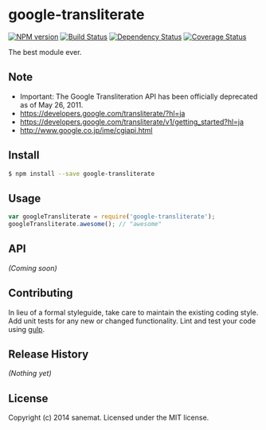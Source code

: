 # google-transliterate
[![NPM version][npm-image]][npm-url] [![Build Status][travis-image]][travis-url] [![Dependency Status][daviddm-url]][daviddm-image] [![Coverage Status][coveralls-image]][coveralls-url]

The best module ever.

## Note
  - Important: The Google Transliteration API has been officially deprecated as of May 26, 2011.
  - https://developers.google.com/transliterate/?hl=ja
  - https://developers.google.com/transliterate/v1/getting_started?hl=ja
  - http://www.google.co.jp/ime/cgiapi.html

## Install

```bash
$ npm install --save google-transliterate
```


## Usage

```javascript
var googleTransliterate = require('google-transliterate');
googleTransliterate.awesome(); // "awesome"
```

## API

_(Coming soon)_


## Contributing

In lieu of a formal styleguide, take care to maintain the existing coding style. Add unit tests for any new or changed functionality. Lint and test your code using [gulp](http://gulpjs.com/).


## Release History

_(Nothing yet)_


## License

Copyright (c) 2014 sanemat. Licensed under the MIT license.



[npm-url]: https://npmjs.org/package/google-transliterate
[npm-image]: https://badge.fury.io/js/google-transliterate.svg
[travis-url]: https://travis-ci.org/sanemat/node-google-transliterate
[travis-image]: https://travis-ci.org/sanemat/node-google-transliterate.svg?branch=master
[daviddm-url]: https://david-dm.org/sanemat/node-google-transliterate.svg?theme=shields.io
[daviddm-image]: https://david-dm.org/sanemat/node-google-transliterate
[coveralls-url]: https://coveralls.io/r/sanemat/node-google-transliterate
[coveralls-image]: https://coveralls.io/repos/sanemat/node-google-transliterate/badge.png
